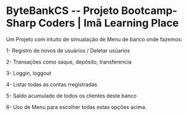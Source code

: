 # ByteBankCS -- Projeto Bootcamp-Sharp Coders | Imã Learning Place


Um Projeto com intuito de simualação de Menu de banco onde fazemos:

1- Registro de novos de usuários / Deletar usúarios

2- Transações como saque, depósito, transferencia 

3- Loggin, loggout 

4- Listar todas as contas rregistradas

5- Saldo acumulado de todos os clientes deste banco

6- Uso de Menu para escolher todas estas opções acima.
